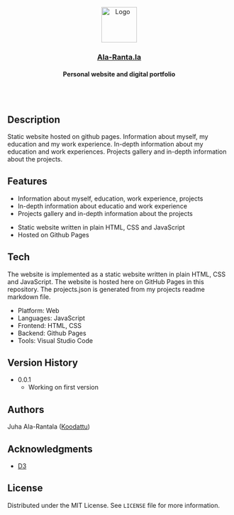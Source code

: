 <div align="center">
    <br />
    <img src="https://i.imgur.com/IIZ857m.png" alt="Logo" width="80" height="80">

  <h3 align="center"><a href="https://ala-ranta.la/" target="_blank">Ala-Ranta.la</a></h3>
  <h4 align="center">Personal website and digital portfolio</h4>
    <br />
    <br />
</div>

## Description

Static website hosted on github pages. Information about myself, my education and my work experience. In-depth information about my education and work experiences. Projects gallery and in-depth information about the projects.

## Features

- Information about myself, education, work experience, projects
- In-depth information about educatio and work experience
- Projects gallery and in-depth information about the projects

* Static website written in plain HTML, CSS and JavaScript
* Hosted on Github Pages

## Tech

The website is implemented as a static website written in plain HTML, CSS and JavaScript. The website is hosted here on GitHub Pages in this repository. The projects.json is generated from my projects readme markdown file.

- Platform: Web
- Languages: JavaScript
- Frontend: HTML, CSS
- Backend: Github Pages
- Tools: Visual Studio Code

## Version History

* 0.0.1
    * Working on first version

## Authors

Juha Ala-Rantala ([Koodattu](https://github.com/Koodattu/))

## Acknowledgments

* [D3](https://d3js.org/)

## License

Distributed under the MIT License. See `LICENSE` file for more information.
